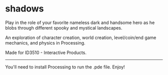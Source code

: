 # shadows

Play in the role of your favorite nameless dark and handsome hero as he blobs through different spooky and mystical landscapes.

An exploration of character creation, world creation, level/coin/end game mechanics, and physics in Processing.

Made for ID3510 - Interactive Products.

---

You'll need to install Processing to run the .pde file. Enjoy!
